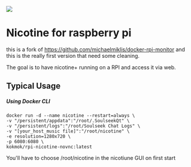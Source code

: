 ![](https://i.snag.gy/8dpAbV.jpg)

# Nicotine for raspberry pi

this is a fork of https://github.com/michaelmiklis/docker-rpi-monitor and this is the really first version that need some cleaning. 

The goal is to have nicotine+ running on a RPI and access it via web. 

## Typical Usage

##### Using Docker CLI
```
docker run -d --name nicotine --restart=always \
-v "/persistent/appdata":"/root/.SoulseekQt" \
-v "/persistent/logs":"/root/Soulseek Chat Logs" \
-v "[your_host_music file]":"/root/nicotine" \
-e resolution=1280x720 \
-p 6080:6080 \
kokmok/rpi-nicotine-novnc:latest
```

You'll have to choose /root/nicotine in the nicotiune GUI on first start

